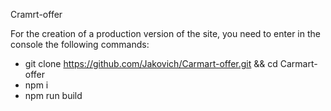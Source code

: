 Cramrt-offer

For the creation of a production version of the site, you need to  enter in the console the following commands:

* git clone https://github.com/Jakovich/Carmart-offer.git && cd Carmart-offer
* npm i
* npm run build